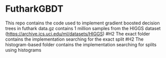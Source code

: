 # FutharkGBDT
This repo contains the code used to implement gradient boosted decision trees in futhark
data.gz contains 1 million samples from the HIGGS dataset (https://archive.ics.uci.edu/ml/datasets/HIGGS)
#H2 The exact folder contains the implementation searching for the exact split
#H2 The histogram-based folder contains the implementation searching for splits using histograms
